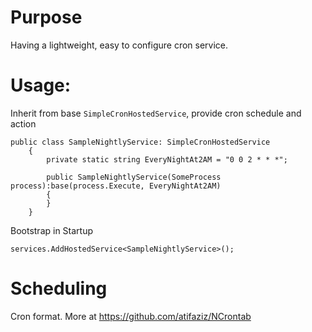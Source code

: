 # Purpose

Having a lightweight, easy to configure cron service.

# Usage:

Inherit from base `SimpleCronHostedService`, provide cron schedule and action

```
public class SampleNightlyService: SimpleCronHostedService
    {
        private static string EveryNightAt2AM = "0 0 2 * * *";

        public SampleNightlyService(SomeProcess process):base(process.Execute, EveryNightAt2AM)
        {
        }
    }
```

Bootstrap in Startup

`services.AddHostedService<SampleNightlyService>();`

# Scheduling
Cron format. More at https://github.com/atifaziz/NCrontab
